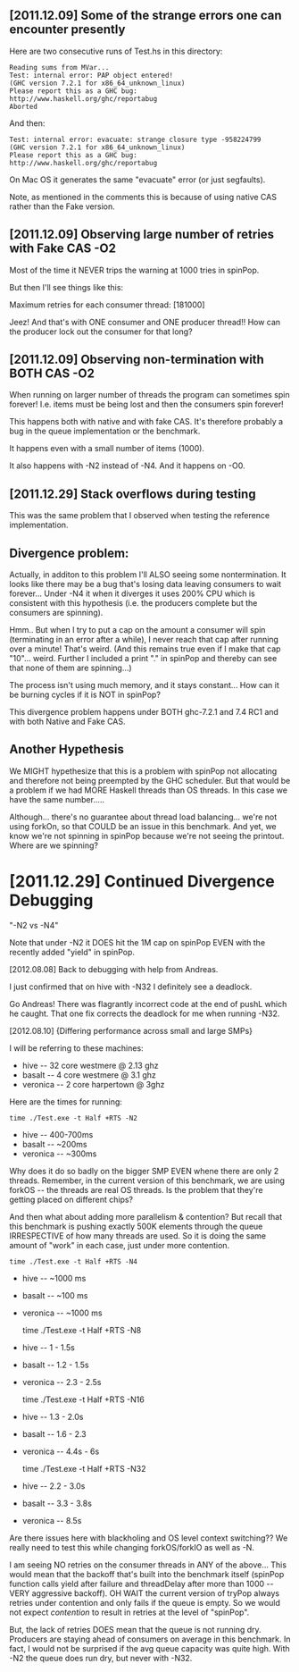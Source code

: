 
[2011.12.09] Some of the strange errors one can encounter presently
-------------------------------------------------------------------

Here are two consecutive runs of Test.hs in this directory:

    Reading sums from MVar...
    Test: internal error: PAP object entered!
	(GHC version 7.2.1 for x86_64_unknown_linux)
	Please report this as a GHC bug:  http://www.haskell.org/ghc/reportabug
    Aborted

And then:

    Test: internal error: evacuate: strange closure type -958224799
	(GHC version 7.2.1 for x86_64_unknown_linux)
	Please report this as a GHC bug:  http://www.haskell.org/ghc/reportabug

On Mac OS it generates the same "evacuate" error (or just segfaults).

Note, as mentioned in the comments this is because of using native CAS
rather than the Fake version.


[2011.12.09] Observing large number of retries with Fake CAS -O2
----------------------------------------------------------------

Most of the time it NEVER trips the warning at 1000 tries in spinPop. 

But then I'll see things like this:

   Maximum retries for each consumer thread: [181000]

Jeez!  And that's with ONE consumer and ONE producer thread!!  How can
the producer lock out the consumer for that long?


[2011.12.09] Observing non-termination with BOTH CAS -O2
----------------------------------------------------------

When running on larger number of threads the program can sometimes
spin forever!  I.e. items must be being lost and then the consumers
spin forever!

This happens both with native and with fake CAS.  It's therefore
probably a bug in the queue implementation or the benchmark.

It happens even with a small number of items (1000).

It also happens with -N2 instead of -N4.  And it happens on -O0.


[2011.12.29] Stack overflows during testing
-------------------------------------------

This was the same problem that I observed when testing the reference
implementation.

   Divergence problem:
   -------------------

Actually, in additon to this problem I'll ALSO seeing some
nontermination.  It looks like there may be a bug that's losing data
leaving consumers to wait forever...  Under -N4 it when it diverges it
uses 200% CPU which is consistent with this hypothesis (i.e. the
producers complete but the consumers are spinning).

Hmm.. But when I try to put a cap on the amount a consumer will spin
(terminating in an error after a while), I never reach that cap after
running over a minute!  That's weird.  (And this remains true even if
I make that cap "10"... weird.  Further I included a print "." in
spinPop and thereby can see that none of them are spinning...)

The process isn't using much memory, and it stays constant... How can
it be burning cycles if it is NOT in spinPop?  

This divergence problem happens under BOTH ghc-7.2.1 and 7.4 RC1 and
with both Native and Fake CAS.

   Another Hypethesis
   ------------------

We MIGHT hypethesize that this is a problem with spinPop not
allocating and therefore not being preempted by the GHC scheduler.
But that would be a problem if we had MORE Haskell threads than OS
threads.  In this case we have the same number.....

Although... there's no guarantee about thread load balancing... we're
not using forkOn, so that COULD be an issue in this benchmark.  And
yet, we know we're not spinning in spinPop because we're not seeing
the printout.  Where are we spinning?


[2011.12.29] Continued Divergence Debugging
===========================================

 "-N2 vs -N4"

Note that under -N2 it DOES hit the 1M cap on spinPop EVEN with the
recently added "yield" in spinPop.


[2012.08.08] Back to debugging with help from Andreas.

I just confirmed that on hive with -N32 I definitely see a deadlock.

Go Andreas!  There was flagrantly incorrect code at the end of pushL
which he caught.  That one fix corrects the deadlock for me when
running -N32.

[2012.08.10] {Differing performance across small and large SMPs}

I will be referring to these machines:

 * hive -- 32 core westmere @ 2.13 ghz
 * basalt -- 4 core westmere @ 3.1 ghz
 * veronica -- 2 core harpertown @ 3ghz

Here are the times for running:

    time ./Test.exe -t Half +RTS -N2 

 * hive     -- 400-700ms
 * basalt   -- ~200ms
 * veronica -- ~300ms

Why does it do so badly on the bigger SMP EVEN whene there are only 2
threads.  Remember, in the current version of this benchmark, we are
using forkOS -- the threads are real OS threads.  Is the problem that
they're getting placed on different chips?

And then what about adding more parallelism & contention?  But recall
that this benchmark is pushing exactly 500K elements through the queue
IRRESPECTIVE of how many threads are used.  So it is doing the same
amount of "work" in each case, just under more contention.

    time ./Test.exe -t Half +RTS -N4

 * hive     -- ~1000 ms
 * basalt   -- ~100  ms
 * veronica -- ~1000 ms 

    time ./Test.exe -t Half +RTS -N8

 * hive     -- 1 - 1.5s
 * basalt   -- 1.2 - 1.5s 
 * veronica -- 2.3 - 2.5s

    time ./Test.exe -t Half +RTS -N16

 * hive     -- 1.3 - 2.0s
 * basalt   -- 1.6 - 2.3
 * veronica -- 4.4s - 6s


    time ./Test.exe -t Half +RTS -N32

 * hive     -- 2.2 - 3.0s
 * basalt   -- 3.3 - 3.8s 
 * veronica -- 8.5s

Are there issues here with blackholing and OS level context
switching??  We really need to test this while changing forkOS/forkIO
as well as -N.

I am seeing NO retries on the consumer threads in ANY of the above...
This would mean that the backoff that's built into the benchmark
itself (spinPop function calls yield after failure and threadDelay
after more than 1000 -- VERY aggressive backoff).  OH WAIT the current
version of tryPop always retries under contention and only fails if
the queue is empty.  So we would not expect *contention* to result in
retries at the level of "spinPop".

But, the lack of retries DOES mean that the queue is not running dry.
Producers are staying ahead of consumers on average in this benchmark.
In fact, I would not be surprised if the avg queue capacity was quite
high.  With -N2 the queue does run dry, but never with -N32.



